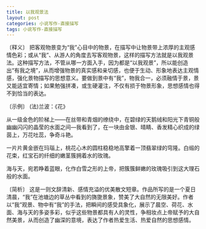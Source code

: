 ```yaml
---
title: 以我观景法
layout: post
categories: 小说写作-直接描写
tags: 小说写作-直接描写
---
```


〔释义〕 把客观物景变为“我”心目中的物景，在描写中让物景带上浓厚的主观感情色彩；或从“我”、从游人的角度去写客观物景，这样的描写方法就是以我观景法。这种描写方法，不管从哪一方面入手，因为都是“以我观景”，所以能创造出“有我之境”，从而增强物景的真实感和亲切感，也便于生动、形象地表达主观情感，强化景物描写的思想意义。要做到景中有“我”，物我合一，必须融情于景，景又能适宜寄情；如果勉强拼凑，或生硬灌注，不仅有损于物景形象，思想感情也得不到恰当的表达。

〔示例〕 (法)兰波：《花》

从一级金色的阶梯上——在丝带和青烟的缭绕中，在碧绿的天鹅绒和阳光下青铜般幽幽闪闪的晶莹的水面之间—我看到了，在一块由金银、晴睛、香发精心织成的绿茵上，万花吐蕊，争奇斗艳。

一片片黄金嵌在玛瑙上，桃花心木的圆柱稳稳地高擎着一顶翡翠绿的穹隆。白缎的花束，红宝石的纤细的嫩茎簇拥着水的玫瑰。

海与天，宛若睁着蓝眼，化作白雪之形的上帝，把簇簇鲜嫩的玫瑰吸引到这大理石般的水面。

〔简析〕 这是一则文辞清新、感情充溢的优美散文短章。作品所写的是一个夏日清晨，“我”在池塘边的草丛中看到的旖旎景象，赞美了大自然的无限美好。作者以“我”观景、物中有“我”的手法，把瞬间的感受具象化，展示了晨空、荷花、水面、海与天的多姿多彩，似乎这些物景都具有人的灵性，争相妆点上帝赋予的大自然美景，从而创造了幽深的意境，表达了作者热爱生活、热爱自然的思想感情。 